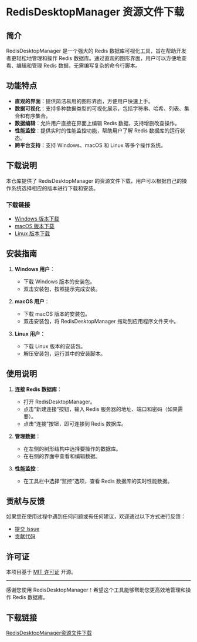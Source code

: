 # RedisDesktopManager 资源文件下载

## 简介

RedisDesktopManager 是一个强大的 Redis 数据库可视化工具，旨在帮助开发者更轻松地管理和操作 Redis 数据库。通过直观的图形界面，用户可以方便地查看、编辑和管理 Redis 数据，无需编写复杂的命令行脚本。

## 功能特点

- **直观的界面**：提供简洁易用的图形界面，方便用户快速上手。
- **数据可视化**：支持多种数据类型的可视化展示，包括字符串、哈希、列表、集合和有序集合。
- **数据编辑**：允许用户直接在界面上编辑 Redis 数据，支持增删改查操作。
- **性能监控**：提供实时的性能监控功能，帮助用户了解 Redis 数据库的运行状态。
- **跨平台支持**：支持 Windows、macOS 和 Linux 等多个操作系统。

## 下载说明

本仓库提供了 RedisDesktopManager 的资源文件下载，用户可以根据自己的操作系统选择相应的版本进行下载和安装。

### 下载链接

- [Windows 版本下载](链接地址)
- [macOS 版本下载](链接地址)
- [Linux 版本下载](链接地址)

## 安装指南

1. **Windows 用户**：
   - 下载 Windows 版本的安装包。
   - 双击安装包，按照提示完成安装。

2. **macOS 用户**：
   - 下载 macOS 版本的安装包。
   - 双击安装包，将 RedisDesktopManager 拖动到应用程序文件夹中。

3. **Linux 用户**：
   - 下载 Linux 版本的安装包。
   - 解压安装包，运行其中的安装脚本。

## 使用说明

1. **连接 Redis 数据库**：
   - 打开 RedisDesktopManager。
   - 点击“新建连接”按钮，输入 Redis 服务器的地址、端口和密码（如果需要）。
   - 点击“连接”按钮，即可连接到 Redis 数据库。

2. **管理数据**：
   - 在左侧的树形结构中选择要操作的数据库。
   - 在右侧的界面中查看和编辑数据。

3. **性能监控**：
   - 在工具栏中选择“监控”选项，查看 Redis 数据库的实时性能数据。

## 贡献与反馈

如果您在使用过程中遇到任何问题或有任何建议，欢迎通过以下方式进行反馈：

- [提交 Issue](链接地址)
- [贡献代码](链接地址)

## 许可证

本项目基于 [MIT 许可证](LICENSE) 开源。

---

感谢您使用 RedisDesktopManager！希望这个工具能够帮助您更高效地管理和操作 Redis 数据库。

## 下载链接

[RedisDesktopManager资源文件下载](https://pan.quark.cn/s/93453b6f45a0)